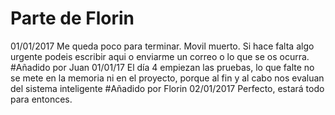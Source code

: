 # Parte de Florin
01/01/2017 Me queda poco para terminar. Movil muerto. Si hace falta algo urgente podeis escribir aqui o enviarme un correo o lo que se os ocurra.
#Añadido por Juan 01/01/17
El día 4 empiezan las pruebas, lo que falte no se mete en la memoria ni en el proyecto, porque al fin y al cabo nos evaluan del sistema inteligente
#Añadido por Florin 02/01/2017
Perfecto, estará todo para entonces.
